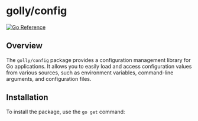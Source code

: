 # golly/config

[![Go Reference](https://pkg.go.dev/badge/oss.nandlabs.io/golly/config.svg)](https://pkg.go.dev/oss.nandlabs.io/golly/config)

## Overview

The `golly/config` package provides a configuration management library for Go
applications. It allows you to easily load and access configuration values from
various sources, such as environment variables, command-line arguments, and
configuration files.

## Installation

To install the package, use the `go get` command:
